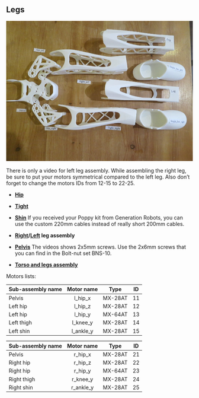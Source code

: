 ## Legs

![image](img/parts_legs.JPG)

There is only a video for left leg assembly. While assembling the right
leg, be sure to put your motors symmetrical compared to the left leg.
Also don’t forget to change the motors IDs from 12-15 to 22-25.

-   **[Hip](https://github.com/poppy-project/Poppy-lightweight-biped-legs/blob/master/doc/subassemblies/left_hip_assembly_instructions.md)**

-   **[Tight](https://github.com/poppy-project/Poppy-lightweight-biped-legs/blob/master/doc/subassemblies/left_thigh_assembly_instructions.md)**

-   **[Shin](https://github.com/poppy-project/Poppy-lightweight-biped-legs/blob/master/doc/subassemblies/left_shin_assembly_instructions.md)**
    If you received your Poppy kit from Generation Robots, you can use
    the custom 220mm cables instead of really short 200mm cables.

-   **[Right](https://github.com/poppy-project/Poppy-lightweight-biped-legs/blob/master/doc/subassemblies/right_leg_assembly_instructions.md)/[Left](https://github.com/poppy-project/Poppy-lightweight-biped-legs/blob/master/doc/subassemblies/left_leg_assembly_instructions.md)
    leg assembly**

-   **[Pelvis](https://github.com/poppy-project/Poppy-lightweight-biped-legs/blob/master/doc/subassemblies/pelvis_assembly_instructions.md)**
    The videos shows 2x5mm screws. Use the 2x6mm screws that you can
    find in the Bolt-nut set BNS-10.

-   **[Torso and legs
    assembly](https://github.com/poppy-project/poppy-humanoid/blob/master/hardware/doc/Poppy_Humanoid_assembly_instructions.md)**

Motors lists:

| Sub-assembly name |  Motor name |   Type  | ID |
|-------------------|:-----------:|:-------:|:--:|
| Pelvis            |  l\_hip\_x  | MX-28AT | 11 |
| Left hip          |  l\_hip\_z  | MX-28AT | 12 |
| Left hip          |  l\_hip\_y  | MX-64AT | 13 |
| Left thigh        |  l\_knee\_y | MX-28AT | 14 |
| Left shin         | l\_ankle\_y | MX-28AT | 15 |


| Sub-assembly name |  Motor name |   Type  | ID |
|-------------------|:-----------:|:-------:|:--:|
| Pelvis            |  r\_hip\_x  | MX-28AT | 21 |
| Right hip         |  r\_hip\_z  | MX-28AT | 22 |
| Right hip         |  r\_hip\_y  | MX-64AT | 23 |
| Right thigh       |  r\_knee\_y | MX-28AT | 24 |
| Right shin        | r\_ankle\_y | MX-28AT | 25 |
